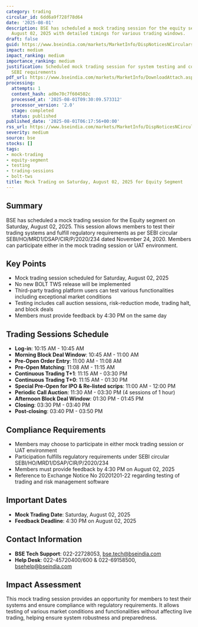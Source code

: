 ```yaml
---
category: trading
circular_id: 6dd6a9f728f78d64
date: '2025-08-01'
description: BSE has scheduled a mock trading session for the equity segment on Saturday,
  August 02, 2025 with detailed timings for various trading windows.
draft: false
guid: https://www.bseindia.com/markets/MarketInfo/DispNoticesNCirculars.aspx?Noticeid={0B373CC3-55A1-4C5F-A922-586D55587F78}&noticeno=20250801-5&dt=08/01/2025&icount=5&totcount=18&flag=0
impact: medium
impact_ranking: medium
importance_ranking: medium
justification: Scheduled mock trading session for system testing and compliance with
  SEBI requirements
pdf_url: https://www.bseindia.com/markets/MarketInfo/DownloadAttach.aspx?id=20250801-5&attachedId=
processing:
  attempts: 1
  content_hash: ad0e70c7f604502c
  processed_at: '2025-08-01T09:30:09.573312'
  processor_version: '2.0'
  stage: completed
  status: published
published_date: '2025-08-01T06:17:56+00:00'
rss_url: https://www.bseindia.com/markets/MarketInfo/DispNoticesNCirculars.aspx?Noticeid={0B373CC3-55A1-4C5F-A922-586D55587F78}&noticeno=20250801-5&dt=08/01/2025&icount=5&totcount=18&flag=0
severity: medium
source: bse
stocks: []
tags:
- mock-trading
- equity-segment
- testing
- trading-sessions
- bolt-tws
title: Mock Trading on Saturday, August 02, 2025 for Equity Segment
---
```


## Summary

BSE has scheduled a mock trading session for the Equity segment on Saturday, August 02, 2025. This session allows members to test their trading systems and fulfill regulatory requirements as per SEBI circular SEBI/HO/MRD1/DSAP/CIR/P/2020/234 dated November 24, 2020. Members can participate either in the mock trading session or UAT environment.

## Key Points

- Mock trading session scheduled for Saturday, August 02, 2025
- No new BOLT TWS release will be implemented
- Third-party trading platform users can test various functionalities including exceptional market conditions
- Testing includes call auction sessions, risk-reduction mode, trading halt, and block deals
- Members must provide feedback by 4:30 PM on the same day

## Trading Sessions Schedule

- **Log-in**: 10:15 AM - 10:45 AM
- **Morning Block Deal Window**: 10:45 AM - 11:00 AM
- **Pre-Open Order Entry**: 11:00 AM - 11:08 AM
- **Pre-Open Matching**: 11:08 AM - 11:15 AM
- **Continuous Trading T+1**: 11:15 AM - 03:30 PM
- **Continuous Trading T+0**: 11:15 AM - 01:30 PM
- **Special Pre-Open for IPO & Re-listed scrips**: 11:00 AM - 12:00 PM
- **Periodic Call Auction**: 11:30 AM - 03:30 PM (4 sessions of 1 hour)
- **Afternoon Block Deal Window**: 01:30 PM - 01:45 PM
- **Closing**: 03:30 PM - 03:40 PM
- **Post-closing**: 03:40 PM - 03:50 PM

## Compliance Requirements

- Members may choose to participate in either mock trading session or UAT environment
- Participation fulfills regulatory requirements under SEBI circular SEBI/HO/MRD1/DSAP/CIR/P/2020/234
- Members must provide feedback by 4:30 PM on August 02, 2025
- Reference to Exchange Notice No 20201201-22 regarding testing of trading and risk management software

## Important Dates

- **Mock Trading Date**: Saturday, August 02, 2025
- **Feedback Deadline**: 4:30 PM on August 02, 2025

## Contact Information

- **BSE Tech Support**: 022-22728053, bse.tech@bseindia.com
- **Help Desk**: 022-45720400/600 & 022-69158500, bsehelp@bseindia.com

## Impact Assessment

This mock trading session provides an opportunity for members to test their systems and ensure compliance with regulatory requirements. It allows testing of various market conditions and functionalities without affecting live trading, helping ensure system robustness and preparedness.